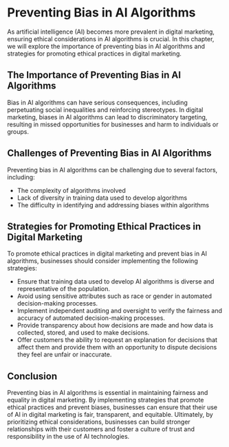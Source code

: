 Preventing Bias in AI Algorithms
===============================================================================================

As artificial intelligence (AI) becomes more prevalent in digital marketing, ensuring ethical considerations in AI algorithms is crucial. In this chapter, we will explore the importance of preventing bias in AI algorithms and strategies for promoting ethical practices in digital marketing.

The Importance of Preventing Bias in AI Algorithms
--------------------------------------------------

Bias in AI algorithms can have serious consequences, including perpetuating social inequalities and reinforcing stereotypes. In digital marketing, biases in AI algorithms can lead to discriminatory targeting, resulting in missed opportunities for businesses and harm to individuals or groups.

Challenges of Preventing Bias in AI Algorithms
----------------------------------------------

Preventing bias in AI algorithms can be challenging due to several factors, including:

* The complexity of algorithms involved
* Lack of diversity in training data used to develop algorithms
* The difficulty in identifying and addressing biases within algorithms

Strategies for Promoting Ethical Practices in Digital Marketing
---------------------------------------------------------------

To promote ethical practices in digital marketing and prevent bias in AI algorithms, businesses should consider implementing the following strategies:

* Ensure that training data used to develop AI algorithms is diverse and representative of the population.
* Avoid using sensitive attributes such as race or gender in automated decision-making processes.
* Implement independent auditing and oversight to verify the fairness and accuracy of automated decision-making processes.
* Provide transparency about how decisions are made and how data is collected, stored, and used to make decisions.
* Offer customers the ability to request an explanation for decisions that affect them and provide them with an opportunity to dispute decisions they feel are unfair or inaccurate.

Conclusion
----------

Preventing bias in AI algorithms is essential in maintaining fairness and equality in digital marketing. By implementing strategies that promote ethical practices and prevent biases, businesses can ensure that their use of AI in digital marketing is fair, transparent, and equitable. Ultimately, by prioritizing ethical considerations, businesses can build stronger relationships with their customers and foster a culture of trust and responsibility in the use of AI technologies.
